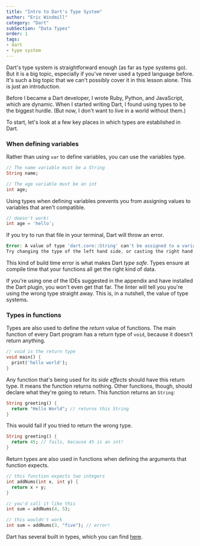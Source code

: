 ```yaml
---
title: "Intro to Dart's Type System"
author: "Eric Windmill"
category: "Dart"
subSection: "Data Types"
order: 1
tags:
- dart
- type system
---
```


Dart's type system is straightforward enough (as far as type systems go). But it is a big topic, especially if you've never used a typed language before. It's such a big topic that we can't possibly cover it in this lesson alone. This is just an introduction.

Before I became a Dart developer, I wrote Ruby, Python, and JavaScript, which are dynamic. When I started writing Dart, I found using types to be the biggest hurdle. (But now, I don't want to live in a world without them.)
 
To start, let's look at a few key places in which types are established in Dart.

### When defining variables

Rather than using `var` to define variables, you can use the variables type.

```dart
// The name variable must be a String
String name;

// The age variable must be an int
int age;
```

Using types when defining variables prevents you from assigning values to variables that aren't
 compatible.

```dart
// doesn't work!
int age = 'hello';
```

If you try to run that file in your terminal, Dart will throw an error.

```dart
Error: A value of type 'dart.core::String' can't be assigned to a variable of type 'dart.core::int'.
Try changing the type of the left hand side, or casting the right hand side to 'dart.core::int'.
```

This kind of build time error is what makes Dart _type safe_. Types ensure at compile time that your
 functions all get the right kind of data. 

<div class="aside"> 
If you're using one of the IDEs suggested in the appendix and have installed the Dart plugin, you won't even get that far. The linter will tell you you're using the wrong type straight away. This is, in a nutshell, the value of type systems.
</div>

### Types in functions

Types are also used to define the _return_ value of functions. The main function of every Dart program has a return type of `void`, because it doesn't return anything.

```dart
// void is the return type
void main() {
  print('hello world');
}
```

Any function that's being used for its _side effects_ should have this return type. It means the function returns nothing. Other functions, though, should declare what they're going to return. This function returns an `String`:

```dart
String greeting() {
  return "Hello World"; // returns this String
}
```

This would fail if you tried to return the wrong type.

```dart
String greeting() {
  return 45; // fails, because 45 is an int!
}
```

Return types are also used in functions when defining the arguments that function expects. 

```dart
// this function expects two integers
int addNums(int x, int y) {
  return x + y;
}

// you'd call it like this
int sum = addNums(4, 5);

// this wouldn't work
int sum = addNums(3, "five"); // error!
```

Dart has several built in types, which you can find [here]().

